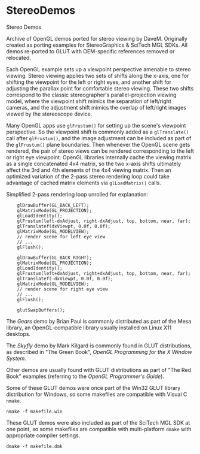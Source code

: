 # StereoDemos
Stereo Demos

Archive of OpenGL demos ported for stereo viewing by DaveM.
Originally created as porting examples for StereoGraphics & SciTech MGL SDKs.
All demos re-ported to GLUT with OEM-specific references removed or relocated.

Each OpenGL example sets up a viewpoint perspective amenable to stereo viewing.
Stereo viewing applies two sets of shifts along the x-axis, one for shifting the
viewpoint for the left or right eyes, and another shift for adjusting the 
parallax point for comfortable stereo viewing. These two shifts correspond to the
classic stereographer's parallel-projection viewing model, where the viewpoint
shift mimics the separation of left/right cameras, and the adjustment shift
mimics the overlap of left/right images viewed by the stereoscope device.

Many OpenGL apps use `glFrustum()` for setting up the scene's viewpoint perspective.
So the viewpoint shift is commonly added as a `glTranslate()` call after `glFrustum()`,
and the image adjustment can be included as part of the `glFrustum()` plane boundaries.
Then whenever the OpenGL scene gets rendered, the pair of stereo views can be rendered
corresponding to the left or right eye viewpoint. OpenGL libraries internally cache the
viewing matrix as a single concatenated 4x4 matrix, so the two x-axis shifts ultimately
affect the 3rd and 4th elements of the 4x4 viewing matrix. Then an optimized variation
of the 2-pass stereo rendering loop could take advantage of cached matrix elements
via `glLoadMatrix()` calls.

Simplified 2-pass rendering loop unrolled for explanation:

```
	glDrawBuffer(GL_BACK_LEFT);
	glMatrixMode(GL_PROJECTION);
	glLoadIdentity();
	glFrustum(left-dxAdjust, right-dxAdjust, top, bottom, near, far);
	glTranslatef(dxViewpt, 0.0f, 0.0f);
	glMatrixMode(GL_MODELVIEW);
	// render scene for left eye view
	// ...
	glFlush();

	glDrawBuffer(GL_BACK_RIGHT);
	glMatrixMode(GL_PROJECTION);
	glLoadIdentity();
	glFrustum(left+dxAdjust, right+dxAdjust, top, bottom, near, far);
	glTranslatef(-dxViewpt, 0.0f, 0.0f);
	glMatrixMode(GL_MODELVIEW);
	// render scene for right eye view
	// ...
	glFlush();

	glutSwapBuffers();
```

The *Gears* demo by Brian Paul is commonly distributed as part of the Mesa library,
an OpenGL-compatible library usually installed on Linux X11 desktops.

The *Skyfly* demo by Mark Kilgard is commonly found in GLUT distributions, as
described in "The Green Book", *OpenGL Programming for the X Window System*.

Other demos are usually found with GLUT distributions as part of "The Red Book"
examples (referring to the *OpenGL Programmer's Guide*).

Some of these GLUT demos were once part of the Win32 GLUT library distribution for
Windows, so some makefiles are compatible with Visual C `nmake`.
```
nmake -f makefile.win
```
These GLUT demos were also included as part of the SciTech MGL SDK at one point, so some
makefiles are compatible with multi-platform `dmake` with appropriate compiler settings.
```
dmake -f makefile.dmk
```

